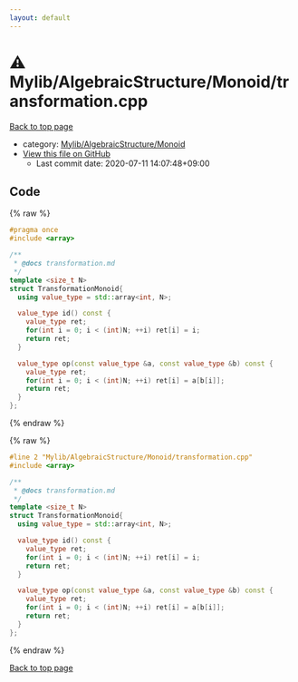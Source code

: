 ```yaml
---
layout: default
---
```


<!-- mathjax config similar to math.stackexchange -->
<script type="text/javascript" async
  src="https://cdnjs.cloudflare.com/ajax/libs/mathjax/2.7.5/MathJax.js?config=TeX-MML-AM_CHTML">
</script>
<script type="text/x-mathjax-config">
  MathJax.Hub.Config({
    TeX: { equationNumbers: { autoNumber: "AMS" }},
    tex2jax: {
      inlineMath: [ ['$','$'] ],
      processEscapes: true
    },
    "HTML-CSS": { matchFontHeight: false },
    displayAlign: "left",
    displayIndent: "2em"
  });
</script>

<script type="text/javascript" src="https://cdnjs.cloudflare.com/ajax/libs/jquery/3.4.1/jquery.min.js"></script>
<script src="https://cdn.jsdelivr.net/npm/jquery-balloon-js@1.1.2/jquery.balloon.min.js" integrity="sha256-ZEYs9VrgAeNuPvs15E39OsyOJaIkXEEt10fzxJ20+2I=" crossorigin="anonymous"></script>
<script type="text/javascript" src="../../../../assets/js/copy-button.js"></script>
<link rel="stylesheet" href="../../../../assets/css/copy-button.css" />


# :warning: Mylib/AlgebraicStructure/Monoid/transformation.cpp

<a href="../../../../index.html">Back to top page</a>

* category: <a href="../../../../index.html#b9ce8b1117f3871719e4d3859e7574c9">Mylib/AlgebraicStructure/Monoid</a>
* <a href="{{ site.github.repository_url }}/blob/master/Mylib/AlgebraicStructure/Monoid/transformation.cpp">View this file on GitHub</a>
    - Last commit date: 2020-07-11 14:07:48+09:00




## Code

<a id="unbundled"></a>
{% raw %}
```cpp
#pragma once
#include <array>

/**
 * @docs transformation.md
 */
template <size_t N>
struct TransformationMonoid{
  using value_type = std::array<int, N>;

  value_type id() const {
    value_type ret;
    for(int i = 0; i < (int)N; ++i) ret[i] = i;
    return ret;
  }

  value_type op(const value_type &a, const value_type &b) const {
    value_type ret;
    for(int i = 0; i < (int)N; ++i) ret[i] = a[b[i]];
    return ret;
  }
};

```
{% endraw %}

<a id="bundled"></a>
{% raw %}
```cpp
#line 2 "Mylib/AlgebraicStructure/Monoid/transformation.cpp"
#include <array>

/**
 * @docs transformation.md
 */
template <size_t N>
struct TransformationMonoid{
  using value_type = std::array<int, N>;

  value_type id() const {
    value_type ret;
    for(int i = 0; i < (int)N; ++i) ret[i] = i;
    return ret;
  }

  value_type op(const value_type &a, const value_type &b) const {
    value_type ret;
    for(int i = 0; i < (int)N; ++i) ret[i] = a[b[i]];
    return ret;
  }
};

```
{% endraw %}

<a href="../../../../index.html">Back to top page</a>

